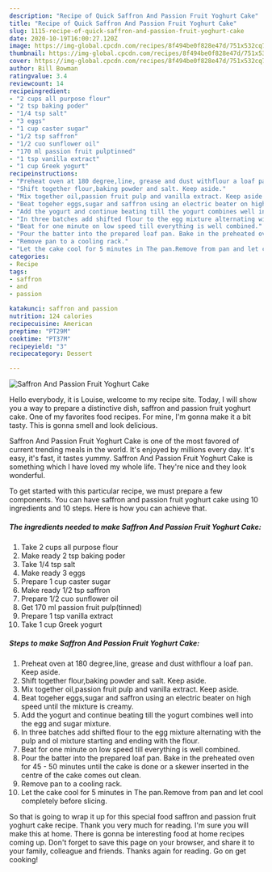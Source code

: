 ```yaml
---
description: "Recipe of Quick Saffron And Passion Fruit Yoghurt Cake"
title: "Recipe of Quick Saffron And Passion Fruit Yoghurt Cake"
slug: 1115-recipe-of-quick-saffron-and-passion-fruit-yoghurt-cake
date: 2020-10-19T16:00:27.120Z
image: https://img-global.cpcdn.com/recipes/8f494be0f828e47d/751x532cq70/saffron-and-passion-fruit-yoghurt-cake-recipe-main-photo.jpg
thumbnail: https://img-global.cpcdn.com/recipes/8f494be0f828e47d/751x532cq70/saffron-and-passion-fruit-yoghurt-cake-recipe-main-photo.jpg
cover: https://img-global.cpcdn.com/recipes/8f494be0f828e47d/751x532cq70/saffron-and-passion-fruit-yoghurt-cake-recipe-main-photo.jpg
author: Bill Bowman
ratingvalue: 3.4
reviewcount: 14
recipeingredient:
- "2 cups all purpose flour"
- "2 tsp baking poder"
- "1/4 tsp salt"
- "3 eggs"
- "1 cup caster sugar"
- "1/2 tsp saffron"
- "1/2 cuo sunflower oil"
- "170 ml passion fruit pulptinned"
- "1 tsp vanilla extract"
- "1 cup Greek yogurt"
recipeinstructions:
- "Preheat oven at 180 degree,line, grease and dust withflour a loaf pan. Keep aside."
- "Shift together flour,baking powder and salt. Keep aside."
- "Mix together oil,passion fruit pulp and vanilla extract. Keep aside."
- "Beat togeher eggs,sugar and saffron using an electric beater on high speed until the mixture is creamy."
- "Add the yogurt and continue beating till the yogurt combines well into the egg and sugar mixture."
- "In three batches add shifted flour to the egg mixture alternating with the pulp and ol mixture starting and ending with the flour."
- "Beat for one minute on low speed till everything is well combined."
- "Pour the batter into the prepared loaf pan. Bake in the preheated oven for 45 - 50 minutes until the cake is done or a skewer inserted in the centre of the cake comes out clean."
- "Remove pan to a cooling rack."
- "Let the cake cool for 5 minutes in The pan.Remove from pan and let cool completely before slicing."
categories:
- Recipe
tags:
- saffron
- and
- passion

katakunci: saffron and passion 
nutrition: 124 calories
recipecuisine: American
preptime: "PT29M"
cooktime: "PT37M"
recipeyield: "3"
recipecategory: Dessert

---
```



![Saffron And Passion Fruit Yoghurt Cake](https://img-global.cpcdn.com/recipes/8f494be0f828e47d/751x532cq70/saffron-and-passion-fruit-yoghurt-cake-recipe-main-photo.jpg)

Hello everybody, it is Louise, welcome to my recipe site. Today, I will show you a way to prepare a distinctive dish, saffron and passion fruit yoghurt cake. One of my favorites food recipes. For mine, I'm gonna make it a bit tasty. This is gonna smell and look delicious.



Saffron And Passion Fruit Yoghurt Cake is one of the most favored of current trending meals in the world. It's enjoyed by millions every day. It's easy, it's fast, it tastes yummy. Saffron And Passion Fruit Yoghurt Cake is something which I have loved my whole life. They're nice and they look wonderful.


To get started with this particular recipe, we must prepare a few components. You can have saffron and passion fruit yoghurt cake using 10 ingredients and 10 steps. Here is how you can achieve that.

<!--inarticleads1-->

##### The ingredients needed to make Saffron And Passion Fruit Yoghurt Cake:

1. Take 2 cups all purpose flour
1. Make ready 2 tsp baking poder
1. Take 1/4 tsp salt
1. Make ready 3 eggs
1. Prepare 1 cup caster sugar
1. Make ready 1/2 tsp saffron
1. Prepare 1/2 cuo sunflower oil
1. Get 170 ml passion fruit pulp(tinned)
1. Prepare 1 tsp vanilla extract
1. Take 1 cup Greek yogurt




<!--inarticleads2-->

##### Steps to make Saffron And Passion Fruit Yoghurt Cake:

1. Preheat oven at 180 degree,line, grease and dust withflour a loaf pan. Keep aside.
1. Shift together flour,baking powder and salt. Keep aside.
1. Mix together oil,passion fruit pulp and vanilla extract. Keep aside.
1. Beat togeher eggs,sugar and saffron using an electric beater on high speed until the mixture is creamy.
1. Add the yogurt and continue beating till the yogurt combines well into the egg and sugar mixture.
1. In three batches add shifted flour to the egg mixture alternating with the pulp and ol mixture starting and ending with the flour.
1. Beat for one minute on low speed till everything is well combined.
1. Pour the batter into the prepared loaf pan. Bake in the preheated oven for 45 - 50 minutes until the cake is done or a skewer inserted in the centre of the cake comes out clean.
1. Remove pan to a cooling rack.
1. Let the cake cool for 5 minutes in The pan.Remove from pan and let cool completely before slicing.




So that is going to wrap it up for this special food saffron and passion fruit yoghurt cake recipe. Thank you very much for reading. I'm sure you will make this at home. There is gonna be interesting food at home recipes coming up. Don't forget to save this page on your browser, and share it to your family, colleague and friends. Thanks again for reading. Go on get cooking!
